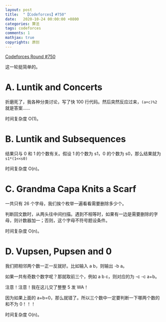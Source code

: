 ```yaml
---
layout: post
title:  "【Codeforces】#750"
date:   2020-10-24 00:00:00 +0800
categories: 算法
tags: codeforces
comments: 1
mathjax: true
copyrights: 原创
---
```


[Codeforces Round #750](https://codeforces.com/contest/1582)

这一轮挺简单的。

# A. Luntik and Concerts

折磨死了，我各种分类讨论，写了快 100 行代码。然后突然反应过来，`(a+c)%2` 就是答案……

时间复杂度 O(1)。

# B. Luntik and Subsequences

结果只与 0 和 1 的个数有关。假设 1 的个数为 s1，0 的个数为 s0，那么结果就为 `s1*(1<<s0)`

时间复杂度 O(n)。

# C. Grandma Capa Knits a Scarf

一共只有 26 个字母，我们挨个枚举一遍看看需要删除多少个。

判断回文数时，从两头往中间扫描。遇到不相等时，如果有一边是需要删除的字母，则计数器加一；否则，这个字母不符号题设条件。

时间复杂度 O(n)。

# D. Vupsen, Pupsen and 0

我们把相邻两个数一正一反就好。比如输入 a b，则输出 -b a。

如果一共有奇数个数字呢？那就取前三个，例如 a b c，则对应的为 -c -c a+b。

注意！注意！我在这儿交了整整 5 发 WA！

因为如果上面的 a+b=0，那么就错了。所以三个数中一定要判断一下哪两个数的和不为 0！！！

时间复杂度 O(n)。
